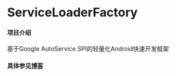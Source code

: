 # ServiceLoaderFactory

#### 项目介绍
基于Google AutoService SPI的轻量化Android快速开发框架

#### 具体参见[博客](https://www.jianshu.com/p/7c6ba4fd6f09)

